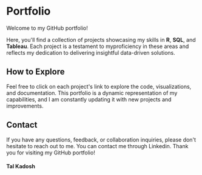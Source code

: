# Portfolio
Welcome to my GitHub portfolio!

Here, you'll find a collection of projects showcasing my skills in **R**, **SQL**, and **Tableau**. Each project is a testament to myproficiency in these
areas and
reflects my dedication to delivering insightful data-driven solutions.


## How to Explore

Feel free to click on each project's link to explore the code, visualizations, and documentation. This portfolio is a dynamic representation of my
capabilities, and I am constantly updating it with new projects and improvements.


## Contact

If you have any questions, feedback, or collaboration inquiries, please don't hesitate to reach out to me. You can contact me through Linkedin.
Thank you for visiting my GitHub portfolio!

#### Tal Kadosh



